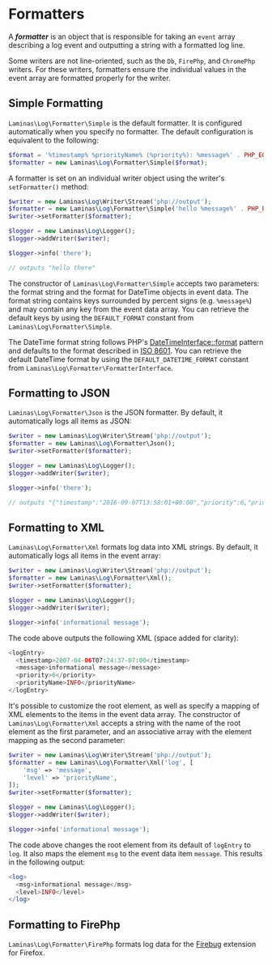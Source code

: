 # Formatters

A **_formatter_** is an object that is responsible for taking an `event` array
describing a log event and outputting a string with a formatted log line.

Some writers are not line-oriented, such as the `Db`, `FirePhp`, and
`ChromePhp` writers. For these writers, formatters ensure the individual values
in the event array are formatted properly for the writer.

## Simple Formatting

`Laminas\Log\Formatter\Simple` is the default formatter. It is configured automatically when you
specify no formatter. The default configuration is equivalent to the following:

```php
$format = '%timestamp% %priorityName% (%priority%): %message%' . PHP_EOL;
$formatter = new Laminas\Log\Formatter\Simple($format);
```

A formatter is set on an individual writer object using the writer's `setFormatter()` method:

```php
$writer = new Laminas\Log\Writer\Stream('php://output');
$formatter = new Laminas\Log\Formatter\Simple('hello %message%' . PHP_EOL);
$writer->setFormatter($formatter);

$logger = new Laminas\Log\Logger();
$logger->addWriter($writer);

$logger->info('there');

// outputs "hello there"
```

The constructor of `Laminas\Log\Formatter\Simple` accepts two parameters: the
format string and the format for DateTime objects in event data. The format
string contains keys surrounded by percent signs (e.g.
`%message%`) and may contain any key from the event data array.
You can retrieve the default keys by using the `DEFAULT_FORMAT` constant from
`Laminas\Log\Formatter\Simple`.

The DateTime format string follows PHP's [DateTimeInterface::format](https://www.php.net/manual/en/datetime.format.php)
pattern and defaults to the format described in [ISO 8601](https://en.wikipedia.org/wiki/ISO_8601). You can
retrieve the default DateTime format by using the
`DEFAULT_DATETIME_FORMAT` constant from `Laminas\Log\Formatter\FormatterInterface`.

## Formatting to JSON

`Laminas\Log\Formatter\Json` is the JSON formatter.  By default, it
automatically logs all items as JSON:

```php
$writer = new Laminas\Log\Writer\Stream('php://output');
$formatter = new Laminas\Log\Formatter\Json();
$writer->setFormatter($formatter);

$logger = new Laminas\Log\Logger();
$logger->addWriter($writer);

$logger->info('there');

// outputs "{"timestamp":"2016-09-07T13:58:01+00:00","priority":6,"priorityName":"INFO","message":"there","extra":[]}"
```

## Formatting to XML

`Laminas\Log\Formatter\Xml` formats log data into XML strings. By default, it
automatically logs all items in the event array:

```php
$writer = new Laminas\Log\Writer\Stream('php://output');
$formatter = new Laminas\Log\Formatter\Xml();
$writer->setFormatter($formatter);

$logger = new Laminas\Log\Logger();
$logger->addWriter($writer);

$logger->info('informational message');
```

The code above outputs the following XML (space added for clarity):

```php
<logEntry>
  <timestamp>2007-04-06T07:24:37-07:00</timestamp>
  <message>informational message</message>
  <priority>6</priority>
  <priorityName>INFO</priorityName>
</logEntry>
```

It's possible to customize the root element, as well as specify a mapping of
XML elements to the items in the event data array. The constructor of
`Laminas\Log\Formatter\Xml` accepts a string with the name of the root element as
the first parameter, and an associative array with the element mapping as the
second parameter:

```php
$writer = new Laminas\Log\Writer\Stream('php://output');
$formatter = new Laminas\Log\Formatter\Xml('log', [
    'msg' => 'message',
    'level' => 'priorityName',
]);
$writer->setFormatter($formatter);

$logger = new Laminas\Log\Logger();
$logger->addWriter($writer);

$logger->info('informational message');
```

The code above changes the root element from its default of `logEntry` to
`log`. It also maps the element `msg` to the event data item `message`. This
results in the following output:

```php
<log>
  <msg>informational message</msg>
  <level>INFO</level>
</log>
```

## Formatting to FirePhp

`Laminas\Log\Formatter\FirePhp` formats log data for the [Firebug](http://getfirebug.com/) extension
for Firefox.
